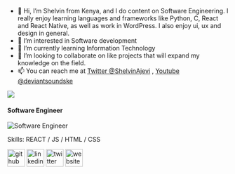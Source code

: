 - 👋 Hi, I’m Shelvin from Kenya, and I do content on Software Engineering. I really enjoy learning languages and frameworks like Python, C, React and React Native, as well as work in WordPress. I also enjoy ui, ux and design in general.
- 👀 I’m interested in Software development 
- 🌱 I’m currently learning Information Technology 
- 💞️ I’m looking to collaborate on like projects that will expand my knowledge on the field.
- 📫 You can reach me at [Twitter @ShelvinAjevi](https://twitter.com/ShelvinAjevi) , [Youtube  @deviantsoundske](https://youtube.com/deviantsoundske)

<img src="https://github-readme-stats.vercel.app/api?username=ShelvinA917&&show_icons=true&title_color=ffffff&icon_color=bb2acf&text_color=daf7dc&bg_color=151515">


#### Software Engineer
![Software Engineer](https://arturssmirnovs.github.io/github-profile-readme-generator/images/banner.png)

Skills: REACT / JS / HTML / CSS


[<img src='https://cdn.jsdelivr.net/npm/simple-icons@3.0.1/icons/github.svg' alt='github' height='40'>](https://github.com/ShelvinA917)  [<img src='https://cdn.jsdelivr.net/npm/simple-icons@3.0.1/icons/linkedin.svg' alt='linkedin' height='40'>](https://www.linkedin.com/in/ShelvinAchevi/)  [<img src='https://cdn.jsdelivr.net/npm/simple-icons@3.0.1/icons/twitter.svg' alt='twitter' height='40'>](https://twitter.com/@ShelvinAjevi)  [<img src='https://cdn.jsdelivr.net/npm/simple-icons@3.0.1/icons/icloud.svg' alt='website' height='40'>](https://ShelvinA917.github.io/)  



<!---
ShelvinA917/ShelvinA917 is a ✨ special ✨ repository because its `README.md` (this file) appears on your GitHub profile.
You can click the Preview link to take a look at your changes.
--->
